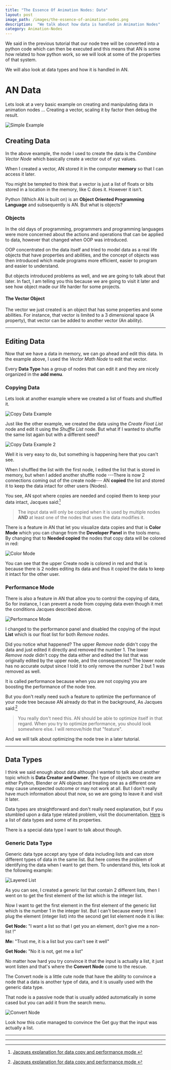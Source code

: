 ```yaml
---
title: "The Essence Of Animation Nodes: Data"
layout: post
image_path: /images/the-essence-of-animation-nodes.png
description:  "We talk about how data is handled in Animation Nodes"
category: Animation-Nodes
---
```


We said in the previous tutorial that our node tree will be converted into a python code which can then be executed and this means that AN is some how related to how python work, so we will look at some of the properties of that system.

We will also look at data types and how it is handled in AN.

# AN Data

Lets look at a very basic example on creating and manipulating data in animation nodes ... Creating a vector, scaling it by factor then debug the result.

![Simple Example](/images/the-essense-of-animation-nodes-nodes&data/basic-example.png  "Simple Example")

## Creating Data

In the above example, the node I used to create the data is the *Combine Vector Node* which basically create a vector out of xyz values.

When I created a vector, AN stored it in the computer **memory** so that I can access it later.

You might be tempted to think that a vector is just a list of floats or bits stored in a location in the memory, like C does it. However it isn't.

Python (Which AN is built on) is an **Object Oriented Programming Language** and subsequently is AN. But what is objects?

### Objects

In the old days of programming, programmers and programming languages were more concerned about the actions and operations that can be applied to data, however that changed when OOP was introduced.

OOP concentrated on the data itself and tried to model data as a real life objects that have properties and abilities, and the concept of objects was then introduced which made programs more efficient, easier to program and easier to understand.

But objects introduced problems as well, and we are going to talk about that later. In fact, I am telling you this because we are going to visit it later and see how object made our life harder for some projects.

#### The Vector Object

The vector we just created is an object that has some properties and some abilities. For instance, that vector is limited to a 3 dimensional space (A property), that vector can be added to another vector (An ability).

***

## Editing Data

Now that we have a data in memory, we can go ahead and edit this data. In the example above, I used the *Vector Math Node* to edit that vector.

Every **Data Type** has a group of nodes that can edit it and they are nicely organized in the **add menu**.

### Copying Data

Lets look at another example where we created a list of floats and shuffled it.

![Copy Data Example](/images/the-essense-of-animation-nodes-nodes&data/copy-data-example.png  "Copy Data Example")

Just like the other example, we created the data using the *Create Float List* node and edit it using the *Shuffle List* node. But what If I wanted to shuffle the same list again but with a different seed?

![Copy Data Example 2](/images/the-essense-of-animation-nodes-nodes&data/copy-data-example_2.png  "Copy Data Example 2")

Well it is very easy to do, but something is happening here that you can't see.

When I shuffled the list with the first node, I edited the list that is stored in memory, but when I added another shuffle node ---There is now 2 connections coming out of the create node--- AN **copied** the list and stored it to keep the data intact for other users (Nodes).

You see, AN spot where copies are needed and copied them to keep your data intact, Jacques said:[^1]

[^1]: [Jacques explanation for data copy and performance mode ](http://blender.stackexchange.com/questions/65147/performance-mode-for-animation-nodes-addon#answers)

> The input data will only be copied when it is used by multiple nodes **AND** at least one of the nodes that uses the data modifies it.

There is a feature in AN that let you visualize data copies and that is **Color Mode** which you can change from the **Developer Panel** in the tools menu. By changing that to **Needed copied** the nodes that copy data will be colored in red:

![Color Mode](/images/the-essense-of-animation-nodes-nodes&data/color-mode.png  "Color Mode")

You can see that the upper Create node is colored in red and that is because there is 2 nodes editing its data and thus it copied the data to keep it intact for the other user.

### Performance Mode

There is also a feature in AN that allow you to control the copying of data, So for instance, I can prevent a node from copying data even though it met the conditions Jacques described above.

![Performance Mode](/images/the-essense-of-animation-nodes-nodes&data/performance.png  "Performance Mode")

I changed to the performance panel and disabled the copying of the input **List** which is our float list for both *Remove nodes*.

Did you notice what happened? The upper *Remove node* didn't copy the data and just edited it directly and removed the number 1. The lower *Remove node* didn't copy the data either and edited the list that was originally edited by the upper node, and the consequences? The lower node has no accurate output since I told it to only remove the number 2 but 1 was removed as well.

It is called performance because when you are not copying you are boosting the performance of the node tree.

But you don't really need such a feature to optimize the performance of your node tree because AN already do that in the background, As Jacques said:[^1]

> You really don't need this. AN should be able to optimize itself in that regard. When you try to optimize performance, you should look somewhere else. I will remove/hide that "feature".

And we will talk about optimizing the node tree in a later tutorial.

***

## Data Types

I think we said enough about data although I wanted to talk about another topic which is **Data Creator and Owner**. The type of objects we create are either Python, Blender or AN objects and treating one as a different one may cause unexpected outcome or may not work at all. But I don't really have much information about that now, so we are going to leave it and visit it later.

Data types are straightforward and don't really need explanation, but if you stumbled upon a data type related problem, visit the documentation. [Here](https://animation-nodes-manual.readthedocs.io/en/latest/dev_guide/socket_types.html) is a list of data types and some of its properties.

There is a special data type I want to talk about though.

### Generic Data Type

Generic data type accept any type of data including lists and can store different types of data in the same list. But here comes the problem of identifying the data when I want to get them. To understand this, lets look at the following example:

![Layered List](/images/the-essense-of-animation-nodes-nodes&data/double-lists.png  "Layered List")

As you can see, I created a generic list that contain 2 different lists, then I went on to get the first element of the list which is the integer list.

Now I want to get the first element in the first element of the generic list which is the number 1 in the integer list.
But I can't because every time I plug the element (integer list) into the second get list element node it is like:

**Get Node:** "I want a list so that I get you an element, don't give me a non-list !"

**Me:** "Trust me, it is a list but you can't see it well"

**Get Node:** "No it is not, get me a list"

No matter how hard you try convince it that the input is actually a  list, it just wont listen and that's where the **Convert Node** come to the rescue.

The Convert node is a little cute node that have the ability to convince a node that a data is another type of data, and it is usually used with the generic data type.

That node is a passive node that is usually added automatically in some cased but you can add it from the search menu.

![Convert Node](/images/the-essense-of-animation-nodes-nodes&data/convert.png  "Convert Node")

Look how this cutie managed to convince the Get guy that the input was actually a list.

***
***
